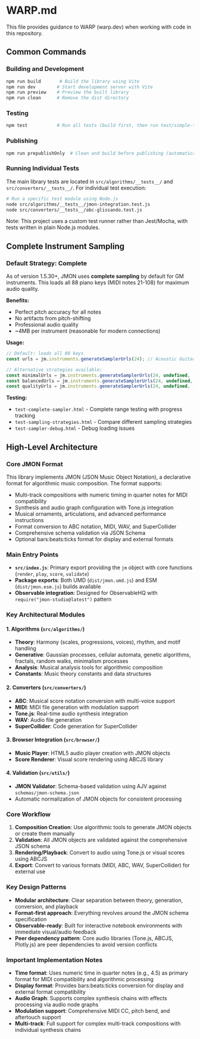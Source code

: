 # WARP.md

This file provides guidance to WARP (warp.dev) when working with code in this repository.

## Common Commands

### Building and Development
```bash
npm run build       # Build the library using Vite
npm run dev        # Start development server with Vite
npm run preview    # Preview the built library
npm run clean      # Remove the dist directory
```

### Testing
```bash
npm test           # Run all tests (build first, then run test/simple-test.js)
```

### Publishing
```bash
npm run prepublishOnly  # Clean and build before publishing (automatically run by npm publish)
```

### Running Individual Tests
The main library tests are located in `src/algorithms/__tests__/` and `src/converters/__tests__/`. For individual test execution:
```bash
# Run a specific test module using Node.js
node src/algorithms/__tests__/jmon-integration.test.js
node src/converters/__tests__/abc-glissando.test.js
```

Note: This project uses a custom test runner rather than Jest/Mocha, with tests written in plain Node.js modules.

## Complete Instrument Sampling

### Default Strategy: Complete
As of version 1.5.30+, JMON uses **complete sampling** by default for GM instruments. This loads all 88 piano keys (MIDI notes 21-108) for maximum audio quality.

**Benefits:**
- Perfect pitch accuracy for all notes
- No artifacts from pitch-shifting
- Professional audio quality
- ~4MB per instrument (reasonable for modern connections)

**Usage:**
```javascript
// Default: loads all 88 keys
const urls = jm.instruments.generateSamplerUrls(24); // Acoustic Guitar

// Alternative strategies available:
const minimalUrls = jm.instruments.generateSamplerUrls(24, undefined, [36, 84], 'minimal'); // ~8 samples
const balancedUrls = jm.instruments.generateSamplerUrls(24, undefined, [36, 84], 'balanced'); // ~16 samples
const qualityUrls = jm.instruments.generateSamplerUrls(24, undefined, [36, 84], 'quality'); // ~20 samples
```

**Testing:**
- `test-complete-sampler.html` - Complete range testing with progress tracking
- `test-sampling-strategies.html` - Compare different sampling strategies
- `test-sampler-debug.html` - Debug loading issues

## High-Level Architecture

### Core JMON Format
This library implements JMON (JSON Music Object Notation), a declarative format for algorithmic music composition. The format supports:
- Multi-track compositions with numeric timing in quarter notes for MIDI compatibility
- Synthesis and audio graph configuration with Tone.js integration
- Musical ornaments, articulations, and advanced performance instructions
- Format conversion to ABC notation, MIDI, WAV, and SuperCollider
- Comprehensive schema validation via JSON Schema
- Optional bars:beats:ticks format for display and external formats

### Main Entry Points
- **`src/index.js`**: Primary export providing the `jm` object with core functions (`render`, `play`, `score`, `validate`)
- **Package exports**: Both UMD (`dist/jmon.umd.js`) and ESM (`dist/jmon.esm.js`) builds available
- **Observable integration**: Designed for ObservableHQ with `require("jmon-studio@latest")` pattern

### Key Architectural Modules

#### 1. Algorithms (`src/algorithms/`)
- **Theory**: Harmony (scales, progressions, voices), rhythm, and motif handling
- **Generative**: Gaussian processes, cellular automata, genetic algorithms, fractals, random walks, minimalism processes
- **Analysis**: Musical analysis tools for algorithmic composition
- **Constants**: Music theory constants and data structures

#### 2. Converters (`src/converters/`)
- **ABC**: Musical score notation conversion with multi-voice support
- **MIDI**: MIDI file generation with modulation support
- **Tone.js**: Real-time audio synthesis integration
- **WAV**: Audio file generation
- **SuperCollider**: Code generation for SuperCollider

#### 3. Browser Integration (`src/browser/`)
- **Music Player**: HTML5 audio player creation with JMON objects
- **Score Renderer**: Visual score rendering using ABCJS library

#### 4. Validation (`src/utils/`)
- **JMON Validator**: Schema-based validation using AJV against `schemas/jmon-schema.json`
- Automatic normalization of JMON objects for consistent processing

### Core Workflow
1. **Composition Creation**: Use algorithmic tools to generate JMON objects or create them manually
2. **Validation**: All JMON objects are validated against the comprehensive JSON schema
3. **Rendering/Playback**: Convert to audio using Tone.js or visual scores using ABCJS
4. **Export**: Convert to various formats (MIDI, ABC, WAV, SuperCollider) for external use

### Key Design Patterns
- **Modular architecture**: Clear separation between theory, generation, conversion, and playback
- **Format-first approach**: Everything revolves around the JMON schema specification
- **Observable-ready**: Built for interactive notebook environments with immediate visual/audio feedback
- **Peer dependency pattern**: Core audio libraries (Tone.js, ABCJS, Plotly.js) are peer dependencies to avoid version conflicts

### Important Implementation Notes
- **Time format**: Uses numeric time in quarter notes (e.g., 4.5) as primary format for MIDI compatibility and algorithmic processing
- **Display format**: Provides bars:beats:ticks conversion for display and external format compatibility
- **Audio Graph**: Supports complex synthesis chains with effects processing via audio node graphs
- **Modulation support**: Comprehensive MIDI CC, pitch bend, and aftertouch support
- **Multi-track**: Full support for complex multi-track compositions with individual synthesis chains
